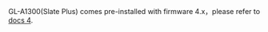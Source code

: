 GL-A1300(Slate Plus) comes pre-installed with firmware 4.x，please refer to [docs 4](https://docs.gl-inet.com/router/en/4/user_guide/gl-a1300/hardware_info/).